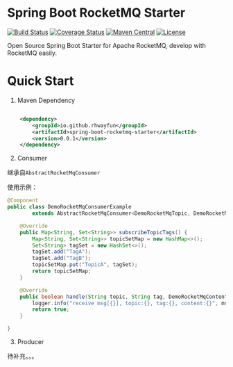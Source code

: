 # Spring Boot RocketMQ Starter
[![Build Status](https://travis-ci.org/rhwayfun/spring-boot-rocketmq-starter.svg?branch=master)](https://travis-ci.org/rhwayfun/spring-boot-rocketmq-starter)
[![Coverage Status](https://coveralls.io/repos/github/rhwayfun/spring-boot-rocketmq-starter/badge.svg?branch=master)](https://coveralls.io/github/rhwayfun/spring-boot-rocketmq-starter?branch=master)
[![Maven Central](https://maven-badges.herokuapp.com/maven-central/io.github.rhwayfun/spring-boot-rocketmq-starter/badge.svg)](https://maven-badges.herokuapp.com/maven-central/io.github.rhwayfun/spring-boot-rocketmq-starter/badge.svg)
[![License](https://img.shields.io/badge/license-Apache%202.0-orange.svg)](https://img.shields.io/badge/license-Apache%202.0-orange.svg)

Open Source Spring Boot Starter for Apache RocketMQ, develop with RocketMQ easily.

# Quick Start

1. Maven Dependency

```xml

    <dependency>
        <groupId>io.github.rhwayfun</groupId>
        <artifactId>spring-boot-rocketmq-starter</artifactId>
        <version>0.0.1</version>
    </dependency>

```

2. Consumer

继承自`AbstractRocketMqConsumer`

使用示例：

```java
@Component
public class DemoRocketMqConsumerExample
        extends AbstractRocketMqConsumer<DemoRocketMqTopic, DemoRocketMqTag, DemoRocketMqContent> {

    @Override
    public Map<String, Set<String>> subscribeTopicTags() {
        Map<String, Set<String>> topicSetMap = new HashMap<>();
        Set<String> tagSet = new HashSet<>();
        tagSet.add("TagA");
        tagSet.add("TagB");
        topicSetMap.put("TopicA", tagSet);
        return topicSetMap;
    }

    @Override
    public boolean handle(String topic, String tag, DemoRocketMqContent content, MessageExt msg) {
        logger.info("receive msg[{}], topic:{}, tag:{}, content:{}", msg, topic, tag, content);
        return true;
    }

}

```

3. Producer

待补充。。。
